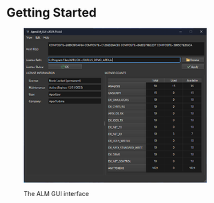 # Getting Started



<figure><img src="../.gitbook/assets/ALMwindow2025.15.png" alt=""><figcaption><p>The ALM GUI interface</p></figcaption></figure>
